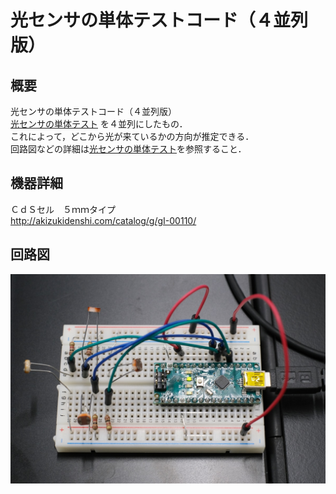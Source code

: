 # 光センサの単体テストコード（４並列版）
## 概要
光センサの単体テストコード（４並列版）  
[光センサの単体テスト](../Test_Light) を４並列にしたもの．  
これによって，どこから光が来ているかの方向が推定できる．  
回路図などの詳細は[光センサの単体テスト](../Test_Light)を参照すること．


## 機器詳細
ＣｄＳセル　５ｍｍタイプ  
http://akizukidenshi.com/catalog/g/gI-00110/


## 回路図
![](./img/DSCF2495.JPG)

